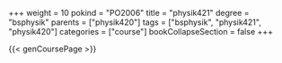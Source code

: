 +++
weight = 10
pokind = "PO2006"
title = "physik421"
degree = "bsphysik"
parents = ["physik420"]
tags = ["bsphysik", "physik421", "physik420"]
categories = ["course"]
bookCollapseSection = false
+++

{{< genCoursePage >}}
